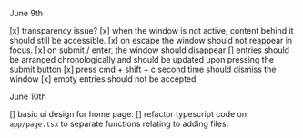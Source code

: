 June 9th

[x] transparency issue?
[x] when the window is not active, content behind it should still be accessible.
[x] on escape the window should not reappear in focus.
[x] on submit / enter, the window should disappear
[] entries should be arranged chronologically and should be updated upon pressing the submit button
[x] press cmd + shift + c second time should dismiss the window
[x] empty entries should not be accepted

June 10th

[] basic ui design for home page.
[] refactor typescript code on `app/page.tsx` to separate functions relating to adding files.
